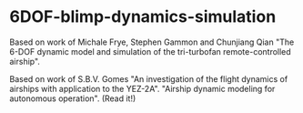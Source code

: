 # 6DOF-blimp-dynamics-simulation

Based on work of Michale Frye, Stephen Gammon and Chunjiang Qian
"The 6-DOF dynamic model and simulation of the tri-turbofan remote-controlled airship".

Based on work of S.B.V. Gomes 
"An investigation of the flight dynamics of airships with application to the YEZ-2A". 
"Airship dynamic modeling for autonomous operation". (Read it!)
